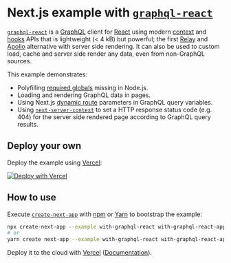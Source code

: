 # Next.js example with [`graphql-react`](https://github.com/jaydenseric/graphql-react)

[`graphql-react`](https://github.com/jaydenseric/graphql-react) is a [GraphQL](https://graphql.org) client for [React](https://reactjs.org) using modern [context](https://reactjs.org/docs/context) and [hooks](https://reactjs.org/docs/hooks-intro) APIs that is lightweight (< 4 kB) but powerful; the first [Relay](https://relay.dev) and [Apollo](https://apollographql.com/docs/react) alternative with server side rendering. It can also be used to custom load, cache and server side render any data, even from non-GraphQL sources.

This example demonstrates:

- Polyfilling [required globals](https://github.com/jaydenseric/graphql-react#support) missing in Node.js.
- Loading and rendering GraphQL data in pages.
- Using Next.js [dynamic route](https://nextjs.org/docs/routing/dynamic-routes) parameters in GraphQL query variables.
- Using [`next-server-context`](https://github.com/jaydenseric/next-server-context) to set a HTTP response status code (e.g. 404) for the server side rendered page according to GraphQL query results.

## Deploy your own

Deploy the example using [Vercel](https://vercel.com?utm_source=github&utm_medium=readme&utm_campaign=next-example):

[![Deploy with Vercel](https://vercel.com/button)](https://vercel.com/new/git/external?repository-url=https://github.com/vercel/next.js/tree/canary/examples/with-graphql-react&project-name=with-graphql-react&repository-name=with-graphql-react)

## How to use

Execute [`create-next-app`](https://github.com/vercel/next.js/tree/canary/packages/create-next-app) with [npm](https://docs.npmjs.com/cli/init) or [Yarn](https://yarnpkg.com/lang/en/docs/cli/create/) to bootstrap the example:

```bash
npx create-next-app --example with-graphql-react with-graphql-react-app
# or
yarn create next-app --example with-graphql-react with-graphql-react-app
```

Deploy it to the cloud with [Vercel](https://vercel.com/new?utm_source=github&utm_medium=readme&utm_campaign=next-example) ([Documentation](https://nextjs.org/docs/deployment)).
